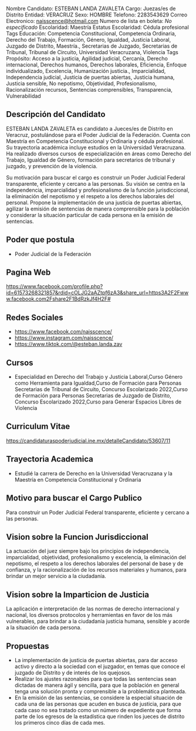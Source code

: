 Nombre Candidato: ESTEBAN LANDA ZAVALETA
Cargo: Juezas/es de Distrito
Entidad: VERACRUZ
Sexo: HOMBRE
Telefono: 2283543629
Correo Electronico: naisscence@hotmail.com
Numero de lista en boleta: *No especificado*
Escolaridad: Maestría
Estatus Escolaridad: Cédula profesional
Tags Educación: Competencia Constitucional, Competencia Ordinaria, Derecho del Trabajo, Formación, Género, Igualdad, Justicia Laboral, Juzgado de Distrito, Maestría., Secretarias de Juzgado, Secretarias de Tribunal, Tribunal de Circuito, Universidad Veracruzana, Violencia
Tags Propósito: Acceso a la justicia, Agilidad judicial, Cercanía, Derecho internacional, Derechos humanos, Derechos laborales, Eficiencia, Enfoque individualizado, Excelencia, Humanización justicia., Imparcialidad, Independencia judicial, Justicia de puertas abiertas, Justicia humana, Justicia sensible, No nepotismo, Objetividad, Profesionalismo, Racionalización recursos, Sentencias comprensibles, Transparencia, Vulnerabilidad


## Descripción del Candidato 

ESTEBAN LANDA ZAVALETA es candidato a Jueces/es de Distrito en Veracruz, postulándose para el Poder Judicial de la Federación. Cuenta con Maestría en Competencia Constitucional y Ordinaria y cédula profesional. Su trayectoria académica incluye estudios en la Universidad Veracruzana. Ha realizado diversos cursos de especialización en áreas como Derecho del Trabajo, Igualdad de Género, formación para secretarios de tribunal y juzgado, y prevención de la violencia.

Su motivación para buscar el cargo es construir un Poder Judicial Federal transparente, eficiente y cercano a las personas. Su visión se centra en la independencia, imparcialidad y profesionalismo de la función jurisdiccional, la eliminación del nepotismo y el respeto a los derechos laborales del personal. Propone la implementación de una justicia de puertas abiertas, agilizar la emisión de sentencias de manera comprensible para la población y considerar la situación particular de cada persona en la emisión de sentencias.


## Poder que postula

- Poder Judicial de la Federación


## Pagina Web

https://www.facebook.com/profile.php?id=61573268321857&rdid=cOLJG2aAZtpf6zA3&share_url=https3A2F2Fwww.facebook.com2Fshare2F1BdRzkJf4H2F#


## Redes Sociales

- https://www.facebook.com/naisscence/
- https://www.instagram.com/naisscence/
- https://www.tiktok.com/@esteban.landa.zav


## Cursos

- Especialidad en Derecho del Trabajo y Justicia Laboral,Curso Género como Herramienta para Igualdad,Curso de Formación para Personas Secretarias de Tribunal de Circuito, Concurso Escolarizado 2022,Curso de Formación para Personas Secretarias de Juzgado de Distrito, Concurso Escolarizado 2022,Curso para Generar Espacios Libres de Violencia


## Curriculum Vitae

https://candidaturaspoderjudicial.ine.mx/detalleCandidato/53607/11


## Trayectoria Academica

- Estudié la carrera de Derecho en la Universidad Veracruzana y la Maestría en Competencia Constitucional y Ordinaria


## Motivo para buscar el Cargo Publico

Para construir un Poder Judicial Federal transparente, eficiente y cercano a las personas.


## Vision sobre la Funcion Jurisdiccional

La actuación del juez siempre bajo los principios de independencia, imparcialidad, objetividad, profesionalismo y excelencia, la eliminación del nepotismo, el respeto a los derechos laborales del personal de base y de confianza, y la racionalización de los recursos materiales y humanos, para brindar un mejor servicio a la ciudadanía.


## Vision sobre la Imparticion de Justicia

La aplicación e interpretación de las normas de derecho internacional y nacional, los diversos protocolos y herramientas en favor de los más vulnerables, para brindar a la ciudadanía justicia humana, sensible y acorde a la situación de cada persona.


## Propuestas

- La implementación de justicia de puertas abiertas, para dar acceso activo y directo a la sociedad con el juzgador, en temas que conoce el juzgado de Distrito y de interés de los quejosos.
- Realizar los ajustes razonables para que todas las sentencias sean dictadas de manera ágil y sencilla, para que la población en general tenga una solución pronta y comprensible a la problemática planteada.
- En la emisión de las sentencias, se considere la especial situación de cada una de las personas que acuden en busca de justicia, para que cada caso no sea tratado como un número de expediente que forma parte de los egresos de la estadística que rinden los jueces de distrito los primeros cinco días de cada mes.

